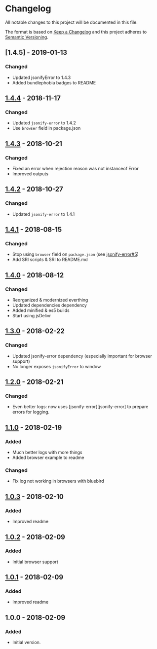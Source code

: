 # Changelog
All notable changes to this project will be documented in this file.

The format is based on [Keep a Changelog](http://keepachangelog.com/en/1.0.0/)
and this project adheres to [Semantic Versioning](http://semver.org/spec/v2.0.0.html).

<!-- ## [Unreleased] -->

## [1.4.5] - 2019-01-13
### Changed
- Updated jsonifyError to 1.4.3
- Added bundlephobia badges to README

## [1.4.4] - 2018-11-17
### Changed
- Updated `jsonify-error` to 1.4.2
- Use `browser` field in package.json

## [1.4.3] - 2018-10-21
### Changed
- Fixed an error when rejection reason was not instanceof Error
- Improved outputs

## [1.4.2] - 2018-10-27
### Changed
- Updated `jsonify-error` to 1.4.1

## [1.4.1] - 2018-08-15
### Changed
- Stop using `browser` field on `package.json` (see [jsonify-error#5](https://github.com/papb/jsonify-error/issues/5))
- Add SRI scripts & SRI to README.md

## [1.4.0] - 2018-08-12
### Changed
- Reorganized & modernized everthing
- Updated dependencies dependency
- Added minified & es5 builds
- Start using jsDelivr

## [1.3.0] - 2018-02-22
### Changed
- Updated jsonify-error dependency (especially important for browser support)
- No longer exposes `jsonifyError` to window

## [1.2.0] - 2018-02-21
### Changed
- Even better logs: now uses [jsonify-error][jsonify-error] to prepare errors for logging.

## [1.1.0] - 2018-02-19
### Added
- Much better logs with more things
- Added browser example to readme

### Changed
- Fix log not working in browsers with bluebird

## [1.0.3] - 2018-02-10
### Added
- Improved readme

## [1.0.2] - 2018-02-09
### Added
- Initial browser support

## [1.0.1] - 2018-02-09
### Added
- Improved readme

## 1.0.0 - 2018-02-09
### Added
- Initial version.

[Unreleased]: https://github.com/papb/jsonify-error/compare/v1.4.5...HEAD
[1.4.4]: https://github.com/papb/jsonify-error/compare/v1.4.4...v1.4.5
[1.4.3]: https://github.com/papb/jsonify-error/compare/v1.4.3...v1.4.4
[1.4.2]: https://github.com/papb/jsonify-error/compare/v1.4.2...v1.4.3
[1.4.1]: https://github.com/papb/jsonify-error/compare/v1.4.1...v1.4.2
[1.4.1]: https://github.com/papb/jsonify-error/compare/v1.4.0...v1.4.1
[1.4.0]: https://github.com/papb/jsonify-error/compare/v1.3.0...v1.4.0
[1.3.0]: https://github.com/papb/jsonify-error/compare/v1.2.0...v1.3.0
[1.2.0]: https://github.com/papb/jsonify-error/compare/v1.1.0...v1.2.0
[1.1.0]: https://github.com/papb/jsonify-error/compare/v1.0.3...v1.1.0
[1.0.3]: https://github.com/papb/jsonify-error/compare/v1.0.2...v1.0.3
[1.0.2]: https://github.com/papb/jsonify-error/compare/v1.0.1...v1.0.2
[1.0.1]: https://github.com/papb/jsonify-error/compare/v1.0.0...v1.0.1